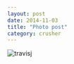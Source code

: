 ```yaml
---
layout: post
date: 2014-11-03
title: "Photo post"
category: crusher
---
```

![travisj](/images/d3fa9f4091f06266640cdac2a59359f3202e4d755992543996b67bb5a40b5375.jpg)
